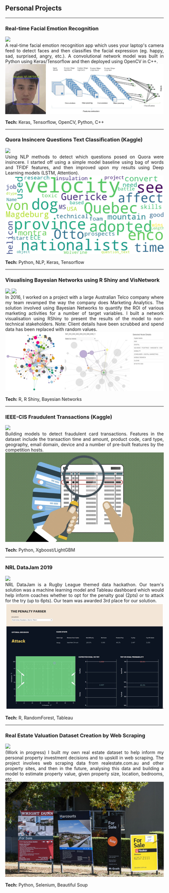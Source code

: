 ## Personal Projects

---

### Real-time Facial Emotion Recognition
<a href="https://github.com/martycheung/CppND-Facial-Emotion-Recognition" target="_blank">
  <img src="https://img.shields.io/badge/Github-View_On_Github-blue?logo=Github" class="image_left"/>
</a>

<br>

<div style="text-align: justify">
A real-time facial emotion recognition app which uses your laptop's camera feed to detect faces and then classifies the facial expression (eg. happy, sad, surprised, angry, etc.). A convolutional network model was built in Python using Keras/Tensorflow and then deployed using OpenCV in C++.
</div>

<img src="images/app_demo.jpg?raw=true" class="image_centred"/>

**Tech:** Keras, Tensorflow, OpenCV, Python, C++

---

### Quora Insincere Questions Text Classification (Kaggle)
<a href="https://github.com/martycheung/Quora-Insincere-Questions-Kaggle" target="_blank">
  <img src="https://img.shields.io/badge/Github-View_On_Github-blue?logo=Github" class="image_left"/>
</a>

<br>

<div style="text-align: justify">
Using NLP methods to detect which questions posed on Quora were insincere. I started off using a simple model baseline using bag of words and TFIDF features, and then improved upon my results using Deep Learning models (LSTM, Attention).
</div>

<img src="images/wordcloud_quora.jpg?raw=true" class="image_centred"/>

**Tech:** Python, NLP, Keras, Tensorflow

---

### Visualising Bayesian Networks using R Shiny and VisNetwork
<a href="https://github.com/martycheung/Bayesian-Network-Visualisation" target="_blank">
  <img src="https://img.shields.io/badge/Github-View_On_Github-blue?logo=Github" class="image_left"/>
</a>
<a href="https://martycheung.shinyapps.io/bayesian-network-visualisation" target="_blank">
  <img src="https://img.shields.io/badge/Shiny-Open_Shiny_App-blue?logo=Rstudio" class="image_left"/>
</a>

<br>

<div style="text-align: justify">
In 2016, I worked on a project with a large Australian Telco company where my team revamped the way the company does Marketing Analytics. The solution involved using Bayesian Networks to quantify the ROI of various marketing activities for a number of target variables. I built a network visualisation using RShiny to present the results of the model to non-technical stakeholders. Note: Client details have been scrubbed and spend data has been replaced with random values.
</div>

<img src="images/network_viz.png?raw=true" class="image_centred"/>

**Tech:** R, R Shiny, Bayesian Networks

---

### IEEE-CIS Fraudulent Transactions (Kaggle)
<a href="https://github.com/martycheung/IEEE-CIS-Fraudulent-Transactions-Kaggle" target="_blank">
  <img src="https://img.shields.io/badge/Github-View_On_Github-blue?logo=Github" class="image_left"/>
</a>

<br>

<div style="text-align: justify">
Building models to detect fraudulent card transactions. Features in the dataset include the transaction time and amount, product code, card type, geography, email domain, device and a number of pre-built features by the competition hosts.
</div>

<img src="images/fraud.jpg?raw=true" class="image_centred"/>

**Tech:** Python, Xgboost/LightGBM

---

### NRL DataJam 2019
<a href="https://github.com/martycheung/NRL-DataJam-2019" target="_blank">
  <img src="https://img.shields.io/badge/Github-View_On_Github-blue?logo=Github" class="image_left"/>
</a>

<br>

<div style="text-align: justify">
NRL DataJam is a Rugby League themed data hackathon. Our team's solution was a machine learning model and Tableau dashboard which would help inform coaches whether to opt for the penalty goal (2pts) or to attack for the try (up to 6pts). Our team was awarded 3rd place for our solution.
</div>

<img src="images/datajam_tableau.png?raw=true" class="image_centred"/>

**Tech:** R, RandomForest, Tableau

---

### Real Estate Valuation Dataset Creation by Web Scraping
<a href="https://github.com/martycheung/Real-Estate-Dataset-and-Valuation-Model" target="_blank">
  <img src="https://img.shields.io/badge/Github-View_On_Github-blue?logo=Github" class="image_left"/>
</a>

<br>

<div style="text-align: justify">
(Work in progress) I built my own real estate dataset to help inform my personal property investment decisions and to upskill in web scraping. The project involves web scraping data from realestate.com.au and other property sites, and then in the future, analysing this data and building a model to estimate property value, given property size, location, bedrooms, etc.  
</div>

<img src="images/realestate1.jpg?raw=true" class="image_centred"/>

**Tech:** Python, Selenium, Beautiful Soup

